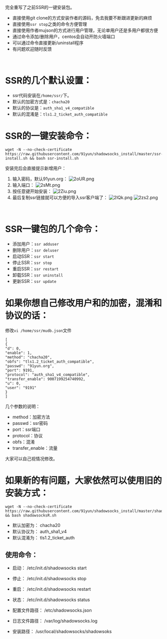 完全重写了之前SSR的一键安装包。
- 直接使用git clone的方式安装作者的源码，免去我要不断跟进更新的麻烦
- 直接使用`ssr stop`之类的命令方便管理
- 直接使用作者mujson的方式进行用户管理，无论单用户还是多用户都很方便
- 通过命令添加/删除用户，centos会自动开防火墙端口
- 可以通过命令直接更新/uninstall程序
- 有问题欢迎随时反馈

&nbsp;

# SSR的几个默认设置：
- ssr代码安装在`/home/ssr/`下。
- 默认的加密方式是：`chacha20`
- 默认的协议是：`auth_sha1_v4_compatible`
- 默认的混淆是：`tls1.2_ticket_auth_compatible`

# SSR的一键安装命令：
```
wget -N --no-check-certificate https://raw.githubusercontent.com/91yun/shadowsocks_install/master/ssr-install.sh && bash ssr-install.sh
```
安装完后会直接提示新增用户：
1. 输入密码，默认91yun.org：
![2oUR.png](https://www.91yuntu.org/images/2017/06/10/2oUR.png)
2. 输入端口：
![2sMt.png](https://www.91yuntu.org/images/2017/06/10/2sMt.png)
3. 按任意键开始安装：
![2Ziu.png](https://www.91yuntu.org/images/2017/06/10/2Ziu.png)
4. 最后复制ssr链接就可以方便的导入ssr客户端了：
![2lQk.png](https://www.91yuntu.org/images/2017/06/10/2lQk.png)
![2zs2.png](https://www.91yuntu.org/images/2017/06/10/2zs2.png)

&nbsp;

# SSR一键包的几个命令：

- 添加用户：`ssr adduser`
- 删除用户：`ssr deluser`
- 启动SSR：`ssr start`
- 停止SSR：`ssr stop`
- 重启SSR：`ssr restart`
- 卸载SSR：`ssr uninstall`
- 更新SSR：`ssr update`

# 如果你想自己修改用户和的加密，混淆和协议的话：
修改`vi /home/ssr/mudb.json`文件
```
[
{
"d": 0,
"enable": 1,
"method": "chacha20",
"obfs": "tls1.2_ticket_auth_compatible",
"passwd": "91yun.org",
"port": 9191,
"protocol": "auth_sha1_v4_compatible",
"transfer_enable": 9007199254740992,
"u": 0,
"user": "9191"
}
]
```
几个参数的说明：
- method：加密方法
- passwd：ssr密码
- port：ssr端口
- protocol：协议
- obfs：混淆
- transfer_enable：流量

大家可以自己视情况修改。

# 如果新的有问题，大家依然可以使用旧的安装方式：
```
wget -N --no-check-certificate https://raw.githubusercontent.com/91yun/shadowsocks_install/master/shadowsocksR.sh && bash shadowsocksR.sh
```
- 默认加密为： chacha20
- 默认协议为： auth_sha1_v4
- 默认混淆为： tls1.2_ticket_auth
## 使用命令：
- 启动： /etc/init.d/shadowsocks start
- 停止： /etc/init.d/shadowsocks stop
- 重启： /etc/init.d/shadowsocks restart
- 状态： /etc/init.d/shadowsocks status

- 配置文件路径： /etc/shadowsocks.json
- 日志文件路径： /var/log/shadowsocks.log
- 安装路径： /usr/local/shadowsocks/shadowsoks
